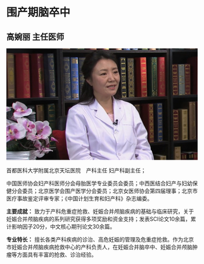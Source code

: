 # 围产期脑卒中

## 高婉丽 主任医师

![1678505125000](image/c01_90/1678505125000.png)

首都医科大学附属北京天坛医院　产科主任 妇产科副主任；

中国医师协会妇产科医师分会母胎医学专业委员会委员；中西医结合妇产与妇幼保健分会委员；北京医学会围产医学分会委员；北京女医师协会第四届理事；北京市医疗事故鉴定评审专家；《中国计划生育和妇产科》杂志编委。

**主要成就：** 致力于产科危重症抢救、妊娠合并颅脑疾病的基础与临床研究，关于妊娠合并颅脑疾病的系列研究获得多项奖励和资金支持；发表SCI论文10余篇，累计影响因子20分，中文核心期刊论文30余篇。

**专业特长：** 擅长各类产科疾病的诊治、高危妊娠的管理及危重症抢救。作为北京市妊娠合并颅脑疾病抢救中心的产科负责人，在妊娠合并脑卒中、妊娠合并颅脑肿瘤等方面具有丰富的抢救、诊治经验。
